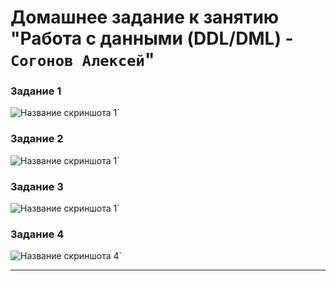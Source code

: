 # Домашнее задание к занятию "Работа с данными (DDL/DML) - `Согонов Алексей`"

### Задание 1



![Название скриншота 1](https://github.com/SogonovAN/ELK-hw/blob/main/1.JPG)`

### Задание 2

![Название скриншота 1](https://github.com/SogonovAN/ELK-hw/blob/main/2.JPG)`

### Задание 3

![Название скриншота 1](https://github.com/SogonovAN/ELK-hw/blob/main/3.1.JPG)`

### Задание 4

![Название скриншота 4](https://github.com/SogonovAN/ELK-hw/blob/main/4.JPG)`

---

